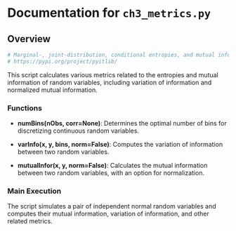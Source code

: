 # Documentation for `ch3_metrics.py`

## Overview

```python
# Marginal-, joint-distribution, conditional entropies, and mutual information
# https://pypi.org/project/pyitlib/
```

This script calculates various metrics related to the entropies and mutual information of random variables, including variation of information and normalized mutual information.

### Functions

- **numBins(nObs, corr=None)**: Determines the optimal number of bins for discretizing continuous random variables.

- **varInfo(x, y, bins, norm=False)**: Computes the variation of information between two random variables.

- **mutualInfor(x, y, norm=False)**: Calculates the mutual information between two random variables, with an option for normalization.

### Main Execution

The script simulates a pair of independent normal random variables and computes their mutual information, variation of information, and other related metrics.
